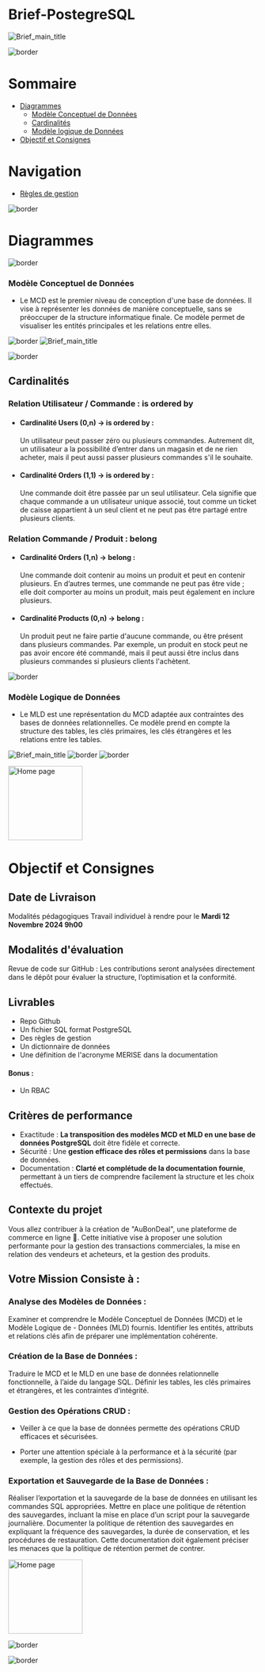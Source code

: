 # Brief-PostegreSQL

![Brief_main_title](assets/img/Brief_title_last.png)

![border](assets/design/border/cadre_white_b.png)

# Sommaire

- [Diagrammes](#diagrammes)
  - [Modèle Conceptuel de Données](#modèle-conceptuel-de-données)
  - [Cardinalités](#cardinalités)
  - [Modèle logique de Données](#modèle-logique-de-données)
- [Objectif et Consignes](#objectif-et-consignes)

# Navigation

- [Règles de gestion](doc/regles-gestion.md)

![border](assets/design/line/pink_point_line_r.png)

<!-- <details> -->

<!-- <summary><strong style="font-size: 1.5em; font-weight: bold">Consignes  :</strong></summary> -->

# Diagrammes

![border](assets/design/line/green_point_line_l.png)

### Modèle Conceptuel de Données

- Le MCD est le premier niveau de conception d'une base de données. Il vise à représenter les données de manière conceptuelle, sans se préoccuper de la structure informatique finale. Ce modèle permet de visualiser les entités principales et les relations entre elles.

![border](assets/design/line/green_point_line_r.png)
![Brief_main_title](assets/img/first_mcd.png)

![border](assets/design/line/green_point_line_l.png)

## Cardinalités

### Relation Utilisateur / Commande : is ordered by

- #### Cardinalité Users (0,n) → is ordered by :

  Un utilisateur peut passer zéro ou plusieurs commandes. Autrement dit, un utilisateur a la possibilité d’entrer dans un magasin et de ne rien acheter, mais il peut aussi passer plusieurs commandes s'il le souhaite.

- #### Cardinalité Orders (1,1) → is ordered by :

  Une commande doit être passée par un seul utilisateur. Cela signifie que chaque commande a un utilisateur unique associé, tout comme un ticket de caisse appartient à un seul client et ne peut pas être partagé entre plusieurs clients.

### Relation Commande / Produit : belong

- #### Cardinalité Orders (1,n) → belong :

  Une commande doit contenir au moins un produit et peut en contenir plusieurs. En d’autres termes, une commande ne peut pas être vide ; elle doit comporter au moins un produit, mais peut également en inclure plusieurs.

- #### Cardinalité Products (0,n) → belong :

  Un produit peut ne faire partie d'aucune commande, ou être présent dans plusieurs commandes. Par exemple, un produit en stock peut ne pas avoir encore été commandé, mais il peut aussi être inclus dans plusieurs commandes si plusieurs clients l'achètent.

![border](assets/design/line/green_point_line_r.png)

### Modèle Logique de Données

- Le MLD est une représentation du MCD adaptée aux contraintes des bases de données relationnelles. Ce modèle prend en compte la structure des tables, les clés primaires, les clés étrangères et les relations entre les tables.

![Brief_main_title](assets/img/first_mld.png)
![border](assets/design/line/green_point_line_r.png)
![border](assets/design/line/pink_point_line_l.png)

<a href="#sommaire">
  <img src="assets/design/button/back_to_top.png" alt="Home page" style="width: 150px; height: auto;">
</a>

# Objectif et Consignes

## Date de Livraison

Modalités pédagogiques
Travail individuel à rendre pour le **Mardi 12 Novembre 2024 9h00**

## Modalités d'évaluation

Revue de code sur GitHub : Les contributions seront analysées directement dans le dépôt pour évaluer la structure, l’optimisation et la conformité.

## Livrables

- Repo Github
- Un fichier SQL format PostgreSQL
- Des règles de gestion
- Un dictionnaire de données
- Une définition de l'acronyme MERISE dans la documentation

#### Bonus :

- Un RBAC

## Critères de performance

- Exactitude : **La transposition des modèles MCD et MLD en une base de données PostgreSQL** doit être fidèle et correcte.
- Sécurité : Une **gestion efficace des rôles et permissions** dans la base de données.
- Documentation : **Clarté et complétude de la documentation fournie**, permettant à un tiers de comprendre facilement la structure et les choix effectués.

<!-- </details> -->

<!-- <details> -->
<!-- <summary><strong style="font-size: 1.5em; font-weight: bold">Mission  :</strong></summary> -->

## Contexte du projet

Vous allez contribuer à la création de "AuBonDeal", une plateforme de commerce en ligne 🚀. Cette initiative vise à proposer une solution performante pour la gestion des transactions commerciales, la mise en relation des vendeurs et acheteurs, et la gestion des produits.

## Votre Mission Consiste à :

### Analyse des Modèles de Données :

Examiner et comprendre le Modèle Conceptuel de Données (MCD) et le Modèle Logique de - Données (MLD) fournis.
Identifier les entités, attributs et relations clés afin de préparer une implémentation cohérente.
​

### Création de la Base de Données :

Traduire le MCD et le MLD en une base de données relationnelle fonctionnelle, à l’aide du langage SQL. Définir les tables, les clés primaires et étrangères, et les contraintes d’intégrité.

### Gestion des Opérations CRUD :

- Veiller à ce que la base de données permette des opérations CRUD efficaces et sécurisées.

- Porter une attention spéciale à la performance et à la sécurité (par exemple, la gestion des rôles et des permissions).
  ​

### Exportation et Sauvegarde de la Base de Données :

Réaliser l’exportation et la sauvegarde de la base de données en utilisant les commandes SQL appropriées.
Mettre en place une politique de rétention des sauvegardes, incluant la mise en place d’un script pour la sauvegarde journalière.
Documenter la politique de rétention des sauvegardes en expliquant la fréquence des sauvegardes, la durée de conservation, et les procédures de restauration. Cette documentation doit également préciser les menaces que la politique de rétention permet de contrer.

<!-- </details> -->

<a href="#sommaire">
  <img src="assets/design/button/back_to_top.png" alt="Home page" style="width: 150px; height: auto;">
</a>

![border](assets/design/line/pink_point_line_l.png)

![border](assets/design/border/cadre_white_b.png)
